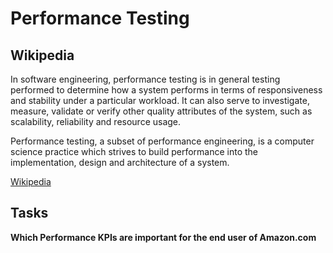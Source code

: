# Performance Testing

## Wikipedia

In software engineering, performance testing is in general testing performed to determine how a system performs in terms of responsiveness and stability under a particular workload. It can also serve to investigate, measure, validate or verify other quality attributes of the system, such as scalability, reliability and resource usage.

Performance testing, a subset of performance engineering, is a computer science practice which strives to build performance into the implementation, design and architecture of a system.

[Wikipedia](https://en.wikipedia.org/wiki/Software_performance_testing)

## Tasks

**Which Performance KPIs are important for the end user of Amazon.com**